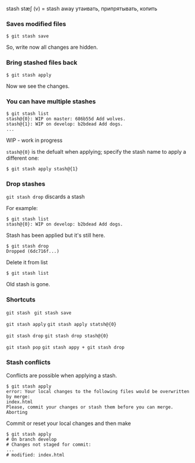 stash stæʃ (v)  = stash away утаивать, припрятывать, копить

### Saves modified files
```
$ git stash save
```
So, write now all changes are hidden.

### Bring stashed files back

```
$ git stash apply
```
Now we see the changes.

### You can have multiple stashes

```
$ git stash list
stash@{0}: WIP on master: 686b55d Add wolves.
stash@{1}: WIP on develop: b2bdead Add dogs.
...
```

WIP - work in progress

`stash@{0}` is the defualt when applying; specify the stash name to apply a different one:

```
$ git stash apply stash@{1}
```

### Drop stashes

`git stash drop` discards a stash

For example:

```
$ git stash list
stash@{0}: WIP on develop: b2bdead Add dogs.
```
Stash has been applied but it's still here.

```
$ git stash drop
Dropped (6dc716f...)
``` 
Delete it from list

```
$ git stash list
```

Old stash is gone.

### Shortcuts

``
git stash 
``
``
git stash save
``

``
git stash apply
``
``
git stash apply statsh@{0}
``

``
git stash drop
``
``
git stash drop stash@{0}
``

``
git stash pop
``
``
git stash appy +
git stash drop
``

### Stash conflicts

Conflicts are possible when applying a stash.
```
$ git stash apply
error: Your local changes to the following files would be overwritten by merge:
index.html
Please, commit your changes or stash them before you can merge.
Aborting
```

Commit or reset your local changes and then make 
```
$ git stash apply
# On branch develop
# Changes not staged for commit:
...
# modified: index.html
```




















